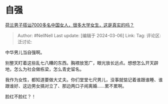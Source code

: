 # 自强
[荷兰男子搭讪7000多名中国女人，很多大学女生，这是真实的吗？](https://www.zhihu.com/question/646259234/answer/3420085688)

> Author: #NellNell
> Last update: [编辑于 2024-03-06]
> Link:
> Tag: 
> 评论区:
> 泛讨论:

中华男儿当自强啊。

别整天盯着这些乱七八糟的东西。胸襟放宽广，眼光放长远点。想想怎么开天辟地，怎么为社会做栋梁，怎么青史留名。

我作为女性，都知道要做大丈夫。你们堂堂七尺男儿，没事就惦记着谁跟谁睡、谁跟谁好、这边男女搞对立了、那边两口子闹离婚……累不累啊。

脸红不脸红？！